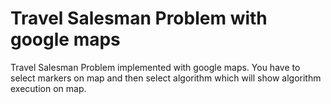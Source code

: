 # Travel Salesman Problem with google maps

Travel Salesman Problem implemented with google maps. You have to select markers on map and then select algorithm which will show algorithm execution on map.

